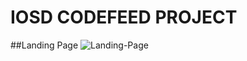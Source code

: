 # IOSD CODEFEED PROJECT
##Landing Page
![Landing-Page](https://github.com/shubh-sg/shubham-iosd/img/landing-page.jpg)
